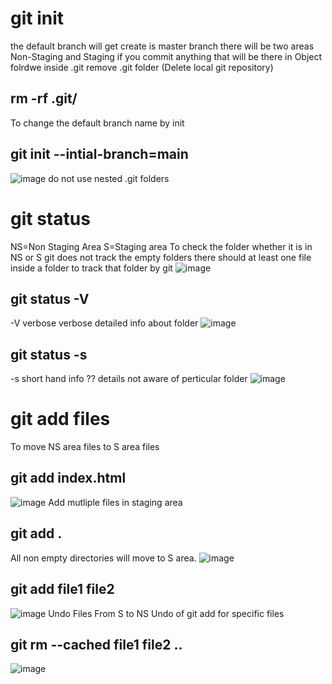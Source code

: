 # git init
the default branch will get create is master branch
there will be two areas Non-Staging and Staging
if you commit anything that will be there in Object folrdwe inside .git
remove .git folder (Delete local git repository)
## rm -rf .git/
To change the default branch name by init
## git init --intial-branch=main
![image](https://github.com/user-attachments/assets/6a92f951-e586-4f1b-91bc-6fcb4b00472b)
do not use nested .git folders
# git status
NS=Non Staging Area
S=Staging area
To check the folder whether it is in NS or S
git does  not track the empty folders
there should at least one file inside a folder to track that folder by git
![image](https://github.com/user-attachments/assets/95ecb072-5063-450b-abaa-78cf13c6be05)
## git status -V
-V verbose
verbose detailed info about folder
![image](https://github.com/user-attachments/assets/5a840863-ac03-4abe-be41-caef4d06fffa)
## git status -s
-s short hand info
?? details not aware of perticular folder
![image](https://github.com/user-attachments/assets/6a3bb52d-43bf-4257-8afb-688ea12b2c71)
# git add files
To move NS area files to S area files
## git add index.html
![image](https://github.com/user-attachments/assets/050a8f64-03cb-4e2f-9b70-671167065cb1)
Add mutliple files in staging area
## git add  .
All non empty directories will move to S area.
![image](https://github.com/user-attachments/assets/3f4df67f-56d6-4e43-a2b5-64968f608d9a)
## git add file1 file2
![image](https://github.com/user-attachments/assets/8d415811-ae56-4282-94e5-215d427779bf)
Undo Files From S to NS
Undo of git add for specific files
## git rm --cached file1 file2 ..
![image](https://github.com/user-attachments/assets/526e38e6-1c10-426a-ab88-a529cc9a90f6)


